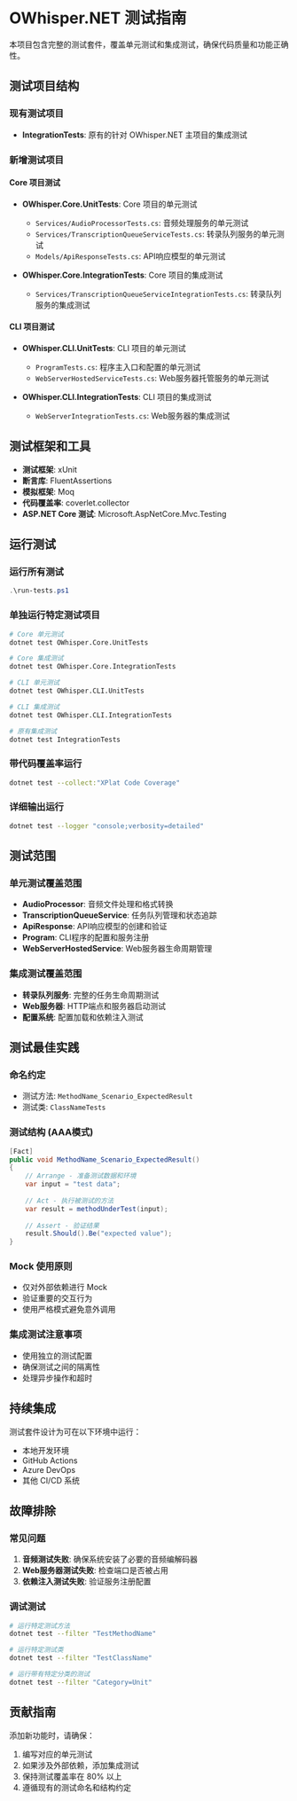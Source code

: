 # OWhisper.NET 测试指南

本项目包含完整的测试套件，覆盖单元测试和集成测试，确保代码质量和功能正确性。

## 测试项目结构

### 现有测试项目
- **IntegrationTests**: 原有的针对 OWhisper.NET 主项目的集成测试

### 新增测试项目

#### Core 项目测试
- **OWhisper.Core.UnitTests**: Core 项目的单元测试
  - `Services/AudioProcessorTests.cs`: 音频处理服务的单元测试
  - `Services/TranscriptionQueueServiceTests.cs`: 转录队列服务的单元测试
  - `Models/ApiResponseTests.cs`: API响应模型的单元测试

- **OWhisper.Core.IntegrationTests**: Core 项目的集成测试
  - `Services/TranscriptionQueueServiceIntegrationTests.cs`: 转录队列服务的集成测试

#### CLI 项目测试
- **OWhisper.CLI.UnitTests**: CLI 项目的单元测试
  - `ProgramTests.cs`: 程序主入口和配置的单元测试
  - `WebServerHostedServiceTests.cs`: Web服务器托管服务的单元测试

- **OWhisper.CLI.IntegrationTests**: CLI 项目的集成测试
  - `WebServerIntegrationTests.cs`: Web服务器的集成测试

## 测试框架和工具

- **测试框架**: xUnit
- **断言库**: FluentAssertions
- **模拟框架**: Moq
- **代码覆盖率**: coverlet.collector
- **ASP.NET Core 测试**: Microsoft.AspNetCore.Mvc.Testing

## 运行测试

### 运行所有测试
```powershell
.\run-tests.ps1
```

### 单独运行特定测试项目
```bash
# Core 单元测试
dotnet test OWhisper.Core.UnitTests

# Core 集成测试
dotnet test OWhisper.Core.IntegrationTests

# CLI 单元测试
dotnet test OWhisper.CLI.UnitTests

# CLI 集成测试
dotnet test OWhisper.CLI.IntegrationTests

# 原有集成测试
dotnet test IntegrationTests
```

### 带代码覆盖率运行
```bash
dotnet test --collect:"XPlat Code Coverage"
```

### 详细输出运行
```bash
dotnet test --logger "console;verbosity=detailed"
```

## 测试范围

### 单元测试覆盖范围
- **AudioProcessor**: 音频文件处理和格式转换
- **TranscriptionQueueService**: 任务队列管理和状态追踪
- **ApiResponse**: API响应模型的创建和验证
- **Program**: CLI程序的配置和服务注册
- **WebServerHostedService**: Web服务器生命周期管理

### 集成测试覆盖范围
- **转录队列服务**: 完整的任务生命周期测试
- **Web服务器**: HTTP端点和服务器启动测试
- **配置系统**: 配置加载和依赖注入测试

## 测试最佳实践

### 命名约定
- 测试方法: `MethodName_Scenario_ExpectedResult`
- 测试类: `ClassNameTests`

### 测试结构 (AAA模式)
```csharp
[Fact]
public void MethodName_Scenario_ExpectedResult()
{
    // Arrange - 准备测试数据和环境
    var input = "test data";
    
    // Act - 执行被测试的方法
    var result = methodUnderTest(input);
    
    // Assert - 验证结果
    result.Should().Be("expected value");
}
```

### Mock 使用原则
- 仅对外部依赖进行 Mock
- 验证重要的交互行为
- 使用严格模式避免意外调用

### 集成测试注意事项
- 使用独立的测试配置
- 确保测试之间的隔离性
- 处理异步操作和超时

## 持续集成

测试套件设计为可在以下环境中运行：
- 本地开发环境
- GitHub Actions
- Azure DevOps
- 其他 CI/CD 系统

## 故障排除

### 常见问题
1. **音频测试失败**: 确保系统安装了必要的音频编解码器
2. **Web服务器测试失败**: 检查端口是否被占用
3. **依赖注入测试失败**: 验证服务注册配置

### 调试测试
```bash
# 运行特定测试方法
dotnet test --filter "TestMethodName"

# 运行特定测试类
dotnet test --filter "TestClassName"

# 运行带有特定分类的测试
dotnet test --filter "Category=Unit"
```

## 贡献指南

添加新功能时，请确保：
1. 编写对应的单元测试
2. 如果涉及外部依赖，添加集成测试
3. 保持测试覆盖率在 80% 以上
4. 遵循现有的测试命名和结构约定 